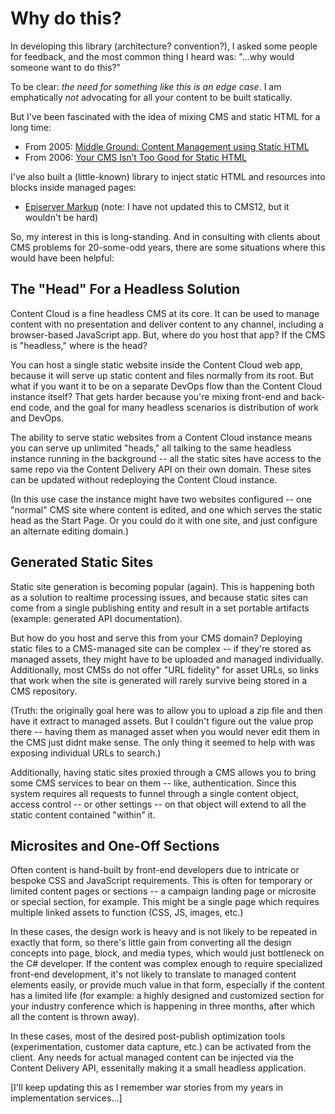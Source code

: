 # Why do this?

In developing this library (architecture? convention?), I asked some people for feedback, and the most common thing I heard was: "...why would someone want to do this?"

To be clear: _the need for something like this is an edge case_. I am emphatically _not_ advocating for all your content to be built statically.

But I've been fascinated with the idea of mixing CMS and static HTML for a long time:

* From 2005: [Middle Ground: Content Management using Static HTML](https://deanebarker.net/tech/blog/middle-ground-content-management-using-static-html/)
* From 2006: [Your CMS Isn’t Too Good for Static HTML](https://deanebarker.net/tech/blog/your-cms-isnt-too-good-for-static-html/)

I've also built a (little-known) library to inject static HTML and resources into blocks inside managed pages:

* [Episerver Markup](https://github.com/deanebarker/Episerver-Markup/) (note: I have not updated this to CMS12, but it wouldn't be hard)

So, my interest in this is long-standing. And in consulting with clients about CMS problems for 20-some-odd years, there are some situations where this would have been helpful:

## The "Head" For a Headless Solution

Content Cloud is a fine headless CMS at its core. It can be used to manage content with no presentation and deliver content to any channel, including a browser-based JavaScript app.  But, where do you host that app?  If the CMS is "headless," where is the head?

You can host a single static website inside the Content Cloud web app, because it will serve up static content and files normally from its root. But what if you want it to be on a separate DevOps flow than the Content Cloud instance itself? That gets harder because you're mixing front-end and back-end code, and the goal for many headless scenarios is distribution of work and DevOps.

The ability to serve static websites from a Content Cloud instance means you can serve up unlimited "heads," all talking to the same headless instance running in the background -- all the static sites have access to the same repo via the Content Delivery API on their own domain. These sites can be updated without redeploying the Content Cloud instance.

(In this use case the instance might have two websites configured -- one "normal" CMS site where content is edited, and one which serves the static head as the Start Page. Or you could do it with one site, and just configure an alternate editing domain.)

## Generated Static Sites

Static site generation is becoming popular (again). This is happening both as a solution to realtime processing issues, and because static sites can come from a single publishing entity and result in a set portable artifacts (example: generated API documentation).

But how do you host and serve this from your CMS domain?  Deploying static files to a CMS-managed site can be complex -- if they're stored as managed assets, they might have to be uploaded and managed individually. Additionally, most CMSs do not offer "URL fidelity" for asset URLs, so links that work when the site is generated will rarely survive being stored in a CMS repository.

(Truth: the originally goal here was to allow you to upload a zip file and then have it extract to managed assets. But I couldn't figure out the value prop there -- having them as managed asset when you would never edit them in the CMS just didnt make sense. The only thing it seemed to help with was exposing individual URLs to search.)

Additionally, having static sites proxied through a CMS allows you to bring some CMS services to bear on them -- like, authentication. Since this system requires all requests to funnel through a single content object, access control  -- or other settings -- on that object will extend to all the static content contained "within" it.

## Microsites and One-Off Sections

Often content is hand-built by front-end developers due to intricate or bespoke CSS and JavaScript requirements. This is often for temporary or limited content pages or sections -- a campaign landing page or microsite or special section, for example. This might be a single page which requires multiple linked assets to function (CSS, JS, images, etc.)

In these cases, the design work is heavy and is not likely to be repeated in exactly that form, so there's little gain from converting all the design concepts into page, block, and media types, which would just bottleneck on the C# developer. If the content was complex enough to require specialized front-end development, it's not likely to translate to managed content elements easily, or provide much value in that form, especially if the content has a limited life (for example: a highly designed and customized section for your industry conference which is happening in three months, after which all the content is thrown away).

In these cases, most of the desired post-publish optimization tools (experimentation, customer data capture, etc.) can be activated from the client. Any needs for actual managed content can be injected via the Content Delivery API, essenitally making it a small headless application.

[I'll keep updating this as I remember war stories from my years in implementation services...]


